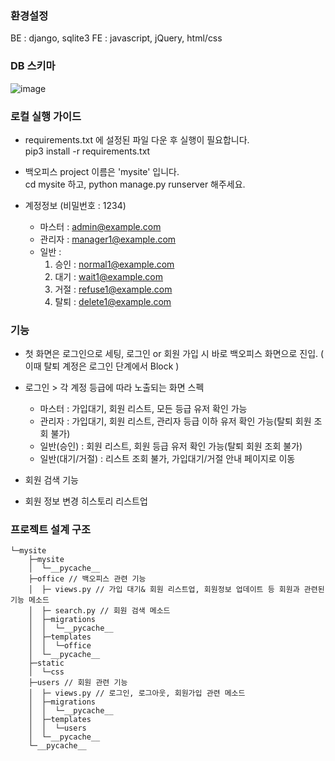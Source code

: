 ### 환경설정
BE : django, sqlite3
FE : javascript, jQuery, html/css

### DB 스키마
![image](https://github.com/jjuyeoni/python_project/assets/18046663/5a6814e8-bee2-43cb-9266-b1787e51c47a)

### 로컬 실행 가이드
  - requirements.txt 에 설정된 파일 다운 후 실행이 필요합니다. <br>
    pip3 install -r requirements.txt

  - 백오피스 project 이름은 'mysite' 입니다. <br>
    cd mysite 하고, python manage.py runserver 해주세요.

  - 계정정보 (비밀번호 : 1234)
    - 마스터 : admin@example.com 
    - 관리자 : manager1@example.com
    - 일반 :
      1. 승인 : normal1@example.com
      2. 대기 : wait1@example.com
      3. 거절 : refuse1@example.com
      4. 탈퇴 : delete1@example.com

### 기능 
  - 첫 화면은 로그인으로 세팅, 로그인 or 회원 가입 시 바로 백오피스 화면으로 진입.
    ( 이때 탈퇴 계정은 로그인 단계에서 Block )

  - 로그인 > 각 계정 등급에 따라 노출되는 화면 스펙
    - 마스터 : 가입대기, 회원 리스트, 모든 등급 유저 확인 가능
    - 관리자 : 가입대기, 회원 리스트, 관리자 등급 이하 유저 확인 가능(탈퇴 회원 조회 불가)
    - 일반(승인) : 회원 리스트, 회원 등급 유저 확인 가능(탈퇴 회원 조회 불가)
    - 일반(대기/거절) : 리스트 조회 불가, 가입대기/거절 안내 페이지로 이동

  - 회원 검색 기능
  - 회원 정보 변경 히스토리 리스트업

### 프로젝트 설계 구조

```
└─mysite
    ├─mysite
    │  └─__pycache__
    ├─office // 백오피스 관련 기능
    │  ├─ views.py // 가입 대기& 회원 리스트업, 회원정보 업데이트 등 회원과 관련된 기능 메소드
    │  ├─ search.py // 회원 검색 메소드
    │  ├─migrations
    │  │  └─__pycache__
    │  ├─templates
    │  │  └─office
    │  └─__pycache__
    ├─static
    │  └─css
    ├─users // 회원 관련 기능
    │  ├─ views.py // 로그인, 로그아웃, 회원가입 관련 메소드
    │  ├─migrations
    │  │  └─__pycache__
    │  ├─templates
    │  │  └─users
    │  └─__pycache__
    └─__pycache__
```
